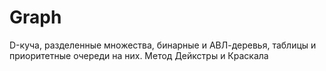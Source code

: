# Graph
D-куча, разделенные множества, бинарные и АВЛ-деревья, таблицы и приоритетные очереди на них. Метод Дейкстры и Краскала
